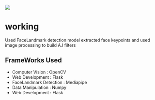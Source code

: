 ![](https://github.com/Akhil-Tony/CameraApp/blob/master/GIF-220214_143709%5B1%5D.gif)
<h1>working</h1>
Used FaceLandmark detection model extracted face keypoints and used image processing to build A.I filters
<h2>FrameWorks Used</h2>
<ul>
  <li>Computer Vision        : OpenCV</li>
  <li>Web Development        : Flask</li>
  <li>FaceLandmark Detection : Mediapipe</li>
  <li>Data Manipulation      : Numpy</li>
  <li>Web Development        : Flask</li>
</ul>

